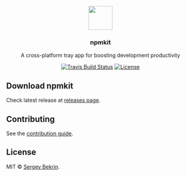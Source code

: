 <p align="center">
  <img src="https://raw.githubusercontent.com/sergeybekrin/npmkit/master/.github/npmkit-logo.svg?sanitize=true" height="64" />
  <h3 align="center">npmkit</h3>
  <p align="center">A cross-platform tray app for boosting development productivity</p>
  <p align="center">
    <a href="https://travis-ci.org/sergeybekrin/npmkit"><img src="https://img.shields.io/travis/sergeybekrin/npmkit/master.svg" alt="Travis Build Status" /></a>
    <a href="https://github.com/sergeybekrin/npmkit/blob/master/license.md"><img src="https://img.shields.io/github/license/sergeybekrin/npmkit.svg?maxAge=2592000" alt="License" /></a>
  </p>
</p>

## Download npmkit

Check latest release at
[releases page](https://github.com/sergeybekrin/npmkit/releases).

## Contributing

See the [contribution guide](./contributing.md).

## License

MIT &copy; [Sergey Bekrin](http://bekrin.me).
